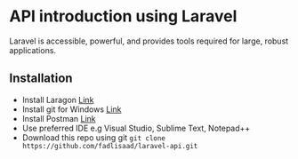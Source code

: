 # API introduction using Laravel

Laravel is accessible, powerful, and provides tools required for large, robust applications.

## Installation
- Install Laragon [Link](https://laragon.org/download/index.html)
- Install git for Windows [Link](https://gitforwindows.org/)
- Install Postman [Link](https://www.postman.com/downloads/)
- Use preferred IDE e.g Visual Studio, Sublime Text, Notepad++
- Download this repo using git `git clone https://github.com/fadlisaad/laravel-api.git`
